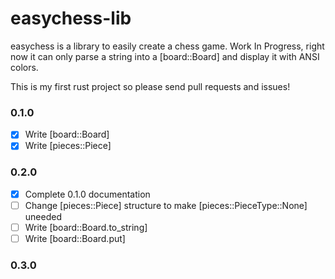 # easychess-lib

easychess is a library to easily create a chess game.
Work In Progress, right now it can only parse a string into a [board::Board] and display it with ANSI colors.

This is my first rust project so please send pull requests and issues!

### 0.1.0
- [x] Write [board::Board]
- [x] Write [pieces::Piece]
### 0.2.0
- [x] Complete 0.1.0 documentation
- [ ] Change [pieces::Piece] structure to make [pieces::PieceType::None] uneeded
- [ ] Write [board::Board.to_string]
- [ ] Write [board::Board.put]
### 0.3.0
